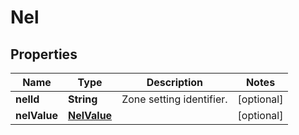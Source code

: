 # Nel

## Properties
Name | Type | Description | Notes
------------ | ------------- | ------------- | -------------
**nelId** | **String** | Zone setting identifier. |  [optional]
**nelValue** | [**NelValue**](NelValue.md) |  |  [optional]
